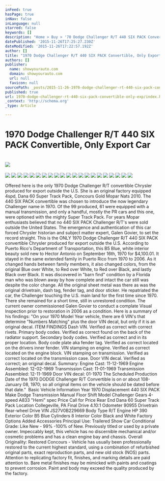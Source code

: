 ```yaml
---
inFeed: true
hasPage: true
inNav: false
inLanguage: null
starred: false
keywords: []
description: "Home > Buy > '70 Dodge Challenger R/T 440 SIX PACK Convertible, Original Export Car '70 Dodge Challenger R/T 440 SIX PACK Convertible, Original Export Car \_\_   "
datePublished: '2015-11-26T17:25:27.230Z'
dateModified: '2015-11-26T17:22:57.192Z'
author: []
title: "1970 Dodge Challenger R/T 440 SIX PACK Convertible, Only Export Car\_"
authors: []
publisher:
  name: showyourauto.com
  domain: showyourauto.com
  url: null
  favicon: null
sourcePath: _posts/2015-11-26-1970-dodge-challenger-rt-440-six-pack-convertible-only-exp.md
published: true
url: 1970-dodge-challenger-rt-440-six-pack-convertible-only-exp/index.html
_context: 'http://schema.org'
_type: Article

---
```

# 1970 Dodge Challenger R/T 440 SIX PACK Convertible, Only Export Car 

# ![](https://imgflo.herokuapp.com/graph/vahj1ThiexotieMo/7bd4ae5142555c74081e1f6bc2c41c54/passthrough.jpg?input=http%3A%2F%2Fshowyourauto.com%2Fmanager%2Fuploads%2Fthumb2%2FRP_1970_DodgeChallengerSIXPACK_CVT_-(3).jpg&width=500&height=332)

![](https://the-grid-user-content.s3-us-west-2.amazonaws.com/b92dac6e-5b37-4d8b-81bf-cc6bcc2387ee.jpg)
![](https://the-grid-user-content.s3-us-west-2.amazonaws.com/4481182b-2f6e-4a21-b071-72a26ffaa6c9.jpg)
![](https://the-grid-user-content.s3-us-west-2.amazonaws.com/7ddd6282-9874-46c0-9b7f-18bb10234d20.jpg)
![](https://the-grid-user-content.s3-us-west-2.amazonaws.com/2e3c1a01-b106-43b6-a15c-53b8539ffd2c.jpg)
![](https://the-grid-user-content.s3-us-west-2.amazonaws.com/6c0a0dfe-5b7e-4f84-af48-137dd9f746ac.jpg)
![](https://the-grid-user-content.s3-us-west-2.amazonaws.com/b2ecc41c-6c43-4fe1-b60e-3295c137da24.jpg)
![](https://the-grid-user-content.s3-us-west-2.amazonaws.com/7aedc067-1b49-4651-bfb8-99019d07b621.jpg)
![](https://the-grid-user-content.s3-us-west-2.amazonaws.com/c48cb11e-9e56-4184-a26b-5d51c5a24727.jpg)
![](https://the-grid-user-content.s3-us-west-2.amazonaws.com/a61f28d7-396d-47e0-8e66-3db11ee70f90.jpg)
![](https://the-grid-user-content.s3-us-west-2.amazonaws.com/933c2071-02a3-4ffe-b93f-8dd96c9c41bf.jpg)
![](https://the-grid-user-content.s3-us-west-2.amazonaws.com/30e13832-7e81-4233-8361-3f0db39873fa.jpg)
![](https://the-grid-user-content.s3-us-west-2.amazonaws.com/147fde86-a18b-45de-9ae2-6148167f22d6.jpg)
![](https://the-grid-user-content.s3-us-west-2.amazonaws.com/5b3fbdf4-d168-47dc-90fd-22ef485476b2.jpg)
![](https://the-grid-user-content.s3-us-west-2.amazonaws.com/5f5f693e-6c4d-4750-8fb3-44a994fe912e.jpg)
![](https://the-grid-user-content.s3-us-west-2.amazonaws.com/6fc0952b-e847-4e9f-9c6f-11099b937179.jpg)
![](https://the-grid-user-content.s3-us-west-2.amazonaws.com/a81221cf-2d75-4a5b-bf98-a9edadf6313c.jpg)
![](https://the-grid-user-content.s3-us-west-2.amazonaws.com/c7625041-ac6d-482f-a747-9903d0af63ba.jpg)
![](https://the-grid-user-content.s3-us-west-2.amazonaws.com/025d36d2-fb8d-4bea-bc11-359fb02f2598.jpg)
![](https://the-grid-user-content.s3-us-west-2.amazonaws.com/2943d515-ef66-4793-81e8-03d64f3c9519.jpg)
![](https://the-grid-user-content.s3-us-west-2.amazonaws.com/3790f353-e77e-44ac-bd33-5aec91287640.jpg)
![](https://the-grid-user-content.s3-us-west-2.amazonaws.com/7782095f-62fb-4a08-b171-bf9dd096900f.jpg)

Offered here is the only 1970 Dodge Challenger R/T convertible Chrysler produced for export outside the U.S. She is an original factory equipped 4spd, Dana 60 Super Track Pack, Concours Gold Mopar Nats 2010\. The 440 SIX PACK convertible was chosen to introduce the now legendary Challenger name in 1970\. Of the 99 produced, 61 were equipped with a manual transmission, and only a handful, mostly the PR cars and this one, were optioned with the mighty Super Track Pack. For years Mopar enthusiasts believed that no 440 SIX PACK Challenger R/T's were sold outside the United States. The emergence and authentication of this car forced Chrysler historian and subject matter expert, Galen Govier, to set the record straight. This is the ONLY 1970 Dodge Challenger R/T 440 SIX PACK convertible Chrysler produced for export outside the U.S. According to Puerto Rico's Department of Transportation, this B5 Blue, white interior beauty sold new to Hector Antonio on September 16th, 1970 for $4,100.01\. It stayed in the same extended family in Puerto Rico from 1970 to 2006\. As it changed hands between family members, it also changed colors, from the original Blue over White, to Red over White, to Red over Black, and lastly Black over Black. It was discovered in "barn find" condition by a Florida man who was blown away by how complete and intact the car still was despite the color change. All the original sheet metal was there as was the original drivetrain, dash tag, fender tag, and door sticker. He repatriated the car, the Challenger touching the U.S. main land for the first time since 1970\. There she remained for a short time, still in unrestored condition. The current owner commissioned Galen Govier to conduct a complate Visual Inspection prior to restoration in 2006 as a condition. Here is a summary of his findings:  "On your 1970 Model Year vehicle, there are 6 VIN's that determine "Numbers Matching" plus the door VIN decal, but only if it is an original decal. ITEM FINDINGS Dash VIN. Verified as correct with correct rivets. Primary body codes. Verified as correct found on the back of the radiator support. Secondary body codes. Verified as correct and in its proper location. Body code plate aka fender tag. Verified as correct located on the drivers inner fender. VIN stamping on engine. Verified as correct located on the engine block. VIN stamping on transmission. Verified as correct located on the transmission case. Door VIN decal. Verified as correct; an original decal.   Summary: Engine Cast: 11-12-1969 Engine Assembled: 12-02-1969 Transmission Cast: 11-01-1969 Transmission Assembled: 12-11-1969 Door VIN decal: 01-1970 The Scheduled Production Date of the 1970 DODGE Challenger R/T Convertible is on or about 108-January 08, 1970; so all original items on the vehicle should be dated before that date." ﻿ Basic Vehicle Information Year 1970   Displacement 440 SIX PACK Make Dodge   Transmission Manual Floor Shift Model Challenger   Gears 4-speed A833 "Hemi" spec Price Call for Price   Rear End Dana 60 Super Track Pack Location Collegeville, PA   Final Drive 4.10:1 Odometer 90955   Drivetrain Rear-wheel Drive VIN JS27V0B229669   Body Type R/T Engine HP 390   Exterior Color B5 Blue Cylinders 8   Interior Color Black and White Factory Options   Added Accessories   Principal Use: Trailered Show Car Conditional Grade: Like New - 99% -100% of New. Previously titled or used by a private owner. Impeccably kept, this vehicle has no discernible mechanical and/or cosmetic problems and has a clean engine bay and chassis. Overall Originality: Restored Concours - Vehicle has usually been professionally restored to the current highest standard, using a combination of refurbished original parts, exact reproduction parts, and new old stock (NOS) parts. Attention to replicating factory fit, finishes, and marking details are paid attention to. Bare metal finishes may be mimicked with paints and coatings to prevent corrosion. Paint and body may exceed the quality produced by the factory.